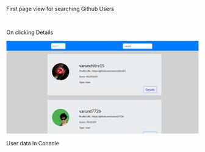First page view for searching Github Users

<p align="center">
  <img src=""  width="850"/>
 </p>

On clicking Details

<p align="center">
  <img src="https://github.com/4bhishekKasam/React-Assignment/blob/master/assignmentScreenshot.PNG" width="850"/>
 </p>

User data in Console 

<p align="center">
  <img src="" width="850"/>
 </p>
